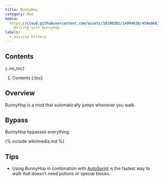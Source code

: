 ```yaml
---
title: BunnyHop
category: Mod
media:
  https://cloud.githubusercontent.com/assets/10100202/14994636/459eb682-1171-11e6-8abb-e5af322511b4.jpg: |
    Walking with BunnyHop.
labels:
  - missing history
---
```

## Contents
{:.no_toc}
1. Contents
{:toc}

## Overview
BunnyHop is a mod that automatically jumps whenever you walk.

## Bypass
BunnyHop bypasses everything.

{% include wiki/media.md %}

## Tips
- Using BunnyHop in combination with [AutoSprint](/wiki/Mods/AutoSprint/) is the fastest way to walk that doesn't need potions or special blocks.
